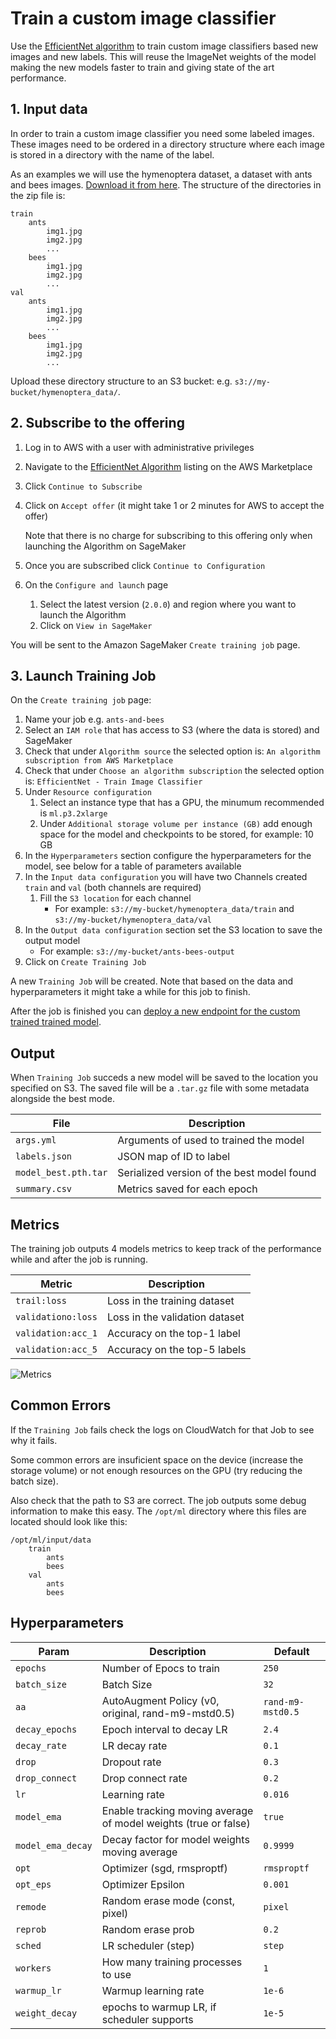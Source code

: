 # Train a custom image classifier

Use the [EfficientNet algorithm](https://aws.amazon.com/marketplace/pp/prodview-ezdqmlf7aumf2)
to train custom image classifiers based new images and new labels.
This will reuse the ImageNet weights of the model making the new models
faster to train and giving state of the art performance.

## 1. Input data

In order to train a custom image classifier you need some labeled images.
These images need to be ordered in a directory structure where each image is
stored in a directory with the name of the label.

As an examples we will use the hymenoptera dataset, a dataset with ants and bees images.
[Download it from here](https://download.pytorch.org/tutorial/hymenoptera_data.zip).
The structure of the directories in the zip file is:

```
train
    ants
        img1.jpg
        img2.jpg
        ...
    bees
        img1.jpg
        img2.jpg
        ...
val
    ants
        img1.jpg
        img2.jpg
        ...
    bees
        img1.jpg
        img2.jpg
        ...
```

Upload these directory structure to an S3 bucket: e.g. `s3://my-bucket/hymenoptera_data/`.

## 2. Subscribe to the offering

1. Log in to AWS with a user with administrative privileges
1. Navigate to the
[EfficientNet Algorithm](https://aws.amazon.com/marketplace/pp/prodview-ezdqmlf7aumf2)
listing on the AWS Marketplace
1. Click `Continue to Subscribe`
1. Click on `Accept offer` (it might take 1 or 2 minutes for AWS to accept the offer)

    Note that there is no charge for subscribing to this offering only when launching the Algorithm on SageMaker

1. Once you are subscribed click `Continue to Configuration`
1. On the `Configure and launch` page
    1. Select the latest version (`2.0.0`) and region where you want to launch the Algorithm
    1. Click on `View in SageMaker`

You will be sent to the Amazon SageMaker `Create training job` page.

## 3. Launch Training Job

On the `Create training job` page:

1. Name your job e.g. `ants-and-bees`
1. Select an `IAM role` that has access to S3 (where the data is stored) and SageMaker
1. Check that under `Algorithm source` the selected option is: `An algorithm subscription from AWS Marketplace`
1. Check that under `Choose an algorithm subscription` the selected option is: `EfficientNet - Train Image Classifier`
1. Under `Resource configuration`
    1. Select an instance type that has a GPU, the minumum recommended is `ml.p3.2xlarge`
    1. Under `Additional storage volume per instance (GB)` add enough space for the model and checkpoints to be stored, for example: 10 GB
1. In the `Hyperparameters` section configure the hyperparameters for the model, see below for a table
of parameters available
1. In the `Input data configuration` you will have two Channels created `train` and `val` (both channels are required)
    1.  Fill the `S3 location` for each channel
        - For example: `s3://my-bucket/hymenoptera_data/train` and `s3://my-bucket/hymenoptera_data/val`
1. In the `Output data configuration` section set the S3 location to save the output model
    - For example: `s3://my-bucket/ants-bees-output`
1. Click on `Create Training Job`

A new `Training Job` will be created. Note that based on the data and hyperparameters
it might take a while for this job to finish.

After the job is finished you can
[deploy a new endpoint for the custom trained trained model](/models/efficientnet-b3/train-endpoint).

## Output

When `Training Job` succeds a new model will be saved to the location you specified on S3.
The saved file will be a `.tar.gz` file with some metadata alongside the best mode.

| File | Description |
|---|---|
| `args.yml` | Arguments of used to trained the model |
| `labels.json` | JSON map of ID to label |
| `model_best.pth.tar` | Serialized version of the best model found |
| `summary.csv` | Metrics saved for each epoch |

## Metrics

The training job outputs 4 models metrics to keep track of the performance while and after the job is running.

| Metric | Description |
|---|---|
| `trail:loss` | Loss in the training dataset |
| `validationo:loss` | Loss in the validation dataset |
| `validation:acc_1` | Accuracy on the top-1 label |
| `validation:acc_5` | Accuracy on the top-5 labels |

![Metrics](/assets/images/model/efficientnet-b3/metrics.png)

## Common Errors

If the `Training Job` fails check the logs on CloudWatch for that Job to see
why it fails.

Some common errors are insuficient space on the device (increase the storage volume) or
not enough resources on the GPU (try reducing the batch size).

Also check that the path to S3 are correct. The job outputs some debug information to make this easy.
The `/opt/ml` directory where this files are located should look like this:

```
/opt/ml/input/data
    train
        ants
        bees
    val
        ants
        bees
```

## Hyperparameters

| Param | Description | Default |
|---|---|---|
| `epochs` | Number of Epocs to train | `250` |
| `batch_size` | Batch Size | `32` |
| `aa` | AutoAugment Policy (v0, original, rand-m9-mstd0.5) | `rand-m9-mstd0.5` |
| `decay_epochs` | Epoch interval to decay LR | `2.4` |
| `decay_rate` | LR decay rate | `0.1` |
| `drop` | Dropout rate | `0.3` |
| `drop_connect` | Drop connect rate | `0.2` |
| `lr` | Learning rate | `0.016` |
| `model_ema` | Enable tracking moving average of model weights (true or false) | `true` |
| `model_ema_decay` | Decay factor for model weights moving average | `0.9999` |
| `opt` | Optimizer (sgd, rmsproptf) | `rmsproptf` |
| `opt_eps` | Optimizer Epsilon | `0.001` |
| `remode` | Random erase mode (const, pixel) | `pixel` |
| `reprob` | Random erase prob | `0.2` |
| `sched` | LR scheduler (step) | `step` |
| `workers` | How many training processes to use | `1` |
| `warmup_lr` | Warmup learning rate | `1e-6` |
| `weight_decay` | epochs to warmup LR, if scheduler supports | `1e-5` |



